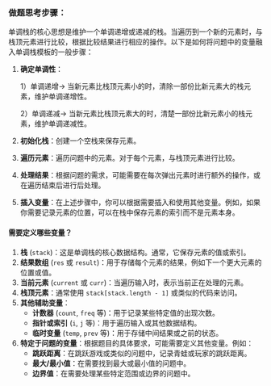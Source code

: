 ### 做题思考步骤：

单调栈的核心思想是维护一个单调递增或递减的栈。当遍历到一个新的元素时，与栈顶元素进行比较，根据比较结果进行相应的操作。以下是如何将问题中的变量融入单调栈模板的一般步骤：

1. **确定单调性**：

   1）单调递增-> 当新元素比栈顶元素小的时，清除一部份比新元素大的栈元素，维护单调递增性。

   2）单调递减-> 当新元素比栈顶元素大的时，清楚一部份比新元素小的栈元素，维护单调递减性。

2. **初始化栈**：创建一个空栈来保存元素。

3. **遍历元素**：遍历问题中的元素。对于每个元素，与栈顶元素进行比较。

4. **处理结果**：根据问题的需求，可能需要在每次弹出元素时进行额外的操作，或在遍历结束后进行后处理。

5. **插入变量**：在上述步骤中，你可以根据需要插入和使用其他变量。例如，如果你需要记录元素的位置，可以在栈中保存元素的索引而不是元素本身。

#### 需要定义哪些变量？

1. **栈** (`stack`)：这是单调栈的核心数据结构。通常，它保存元素的值或索引。
2. **结果数组** (`res` 或 `result`)：用于存储每个元素的结果，例如下一个更大元素的位置或值。
3. **当前元素** (`current` 或 `curr`)：当遍历输入时，表示当前正在处理的元素。
4. **栈顶元素**：通常使用 `stack[stack.length - 1]` 或类似的代码来访问。
5. **其他辅助变量**：
   - **计数器** (`count`, `freq` 等)：用于记录某些特定值的出现次数。
   - **指针或索引** (`i`, `j` 等)：用于遍历输入或其他数据结构。
   - **临时变量** (`temp`, `prev` 等)：用于存储中间结果或之前的状态。
6. **特定于问题的变量**：根据题目的具体要求，可能需要定义其他变量。例如：
   - **跳跃距离**：在跳跃游戏或类似的问题中，记录青蛙或玩家的跳跃距离。
   - **最大/最小值**：在需要找到最大或最小值的问题中。
   - **边界值**：在需要处理某些特定范围或边界的问题中。
